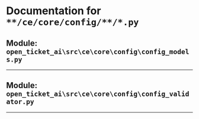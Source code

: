 # Documentation for `**/ce/core/config/**/*.py`

## Module: `open_ticket_ai\src\ce\core\config\config_models.py`



---

## Module: `open_ticket_ai\src\ce\core\config\config_validator.py`



---
